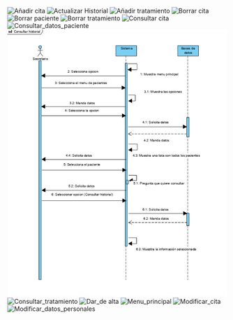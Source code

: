 ![Añadir cita]()
![Actualizar Historial]()
![Añadir tratamiento]()
![Borrar cita]()
![Borrar paciente]()
![Borrar tratamiento]()
![Consultar cita]()
![Consultar_datos_paciente]()
![Consultar_Historial_medico](https://github.com/Elen16alva/IS_proyecto/blob/master/ENTREGA2/Diagramas%20Secuencia/consultar_historial.jpg)
![Consultar_tratamiento]()
![Dar_de alta]()
![Menu_principal]()
![Modificar_cita]()
![Modificar_datos_personales]()
